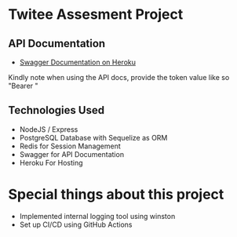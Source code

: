 # Twitee Assesment Project

## API Documentation

- [Swagger Documentation on Heroku](https://aiyeola-twitee-backend.herokuapp.com/api/docs/)

Kindly note when using the API docs, provide the token value like so "Bearer <token>"

## Technologies Used

- NodeJS / Express
- PostgreSQL Database with Sequelize as ORM
- Redis for Session Management
- Swagger for API Documentation
- Heroku For Hosting

# Special things about this project

- Implemented internal logging tool using winston
- Set up CI/CD using GitHub Actions
